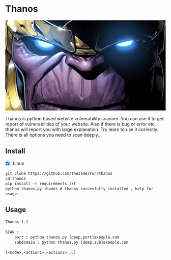 # Thanos
![plot](assets/enter.jpg)

Thanos is python based website vulnerability scanner. You can use it to get report of vulnerabilities of your website.
Also if there is bug or error etc. thanos will report you with large explanation. Try learn to use it correctly. 
There is all options you need to scan deeply...

## Install

- [x] Linux
```
git clone https://github.com/thesaderror/thanos
cd thanos
pip install -r requirements.txt
python thanos.py thanos # thanos succesfully installed , help for usage...
```

## Usage
```
Thanos 1.1

SCAN :
    port : python thanos.py [deep,port]example.com
    subdomain : python thanos.py [deep,sub]example.com

[<mode>,<action1>,<action2>...]
```
